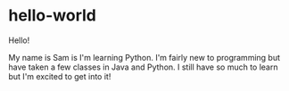 # hello-world

Hello!

My name is Sam is I'm learning Python.
I'm fairly new to programming but have taken a few classes in Java and Python.
I still have so much to learn but I'm excited to get into it!
